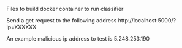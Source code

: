 Files to build docker container to run classifier

Send a get request to the following address
http://localhost:5000/?ip=XXXXXX

An example malicious ip address to test is 
5.248.253.190
